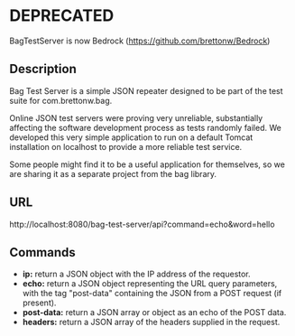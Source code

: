 # DEPRECATED

BagTestServer is now Bedrock (https://github.com/brettonw/Bedrock)


## Description

Bag Test Server is a simple JSON repeater designed to be part of the test suite for com.brettonw.bag.

Online JSON test servers were proving very unreliable, substantially affecting the software development process as tests randomly failed. We developed this very simple application to run on a default Tomcat installation on localhost to provide a more reliable test service.

Some people might find it to be a useful application for themselves, so we are sharing it as a separate project from the bag library.

## URL

http://localhost:8080/bag-test-server/api?command=echo&word=hello

## Commands

- **ip:** return a JSON object with the IP address of the requestor.
- **echo:** return a JSON object representing the URL query parameters, with the tag "post-data" containing the JSON from a POST request (if present).
- **post-data:** return a JSON array or object as an echo of the POST data.
- **headers:** return a JSON array of the headers supplied in the request.</li>
